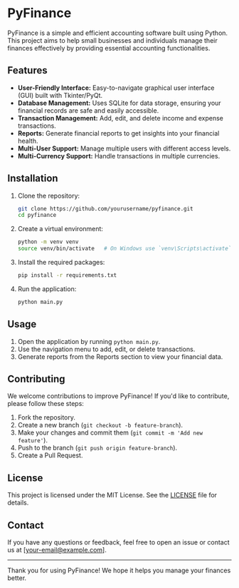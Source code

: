 # PyFinance

PyFinance is a simple and efficient accounting software built using Python. This project aims to help small businesses and individuals manage their finances effectively by providing essential accounting functionalities.

## Features

- **User-Friendly Interface:** Easy-to-navigate graphical user interface (GUI) built with Tkinter/PyQt.
- **Database Management:** Uses SQLite for data storage, ensuring your financial records are safe and easily accessible.
- **Transaction Management:** Add, edit, and delete income and expense transactions.
- **Reports:** Generate financial reports to get insights into your financial health.
- **Multi-User Support:** Manage multiple users with different access levels.
- **Multi-Currency Support:** Handle transactions in multiple currencies.

## Installation

1. Clone the repository:
    ```bash
    git clone https://github.com/yourusername/pyfinance.git
    cd pyfinance
    ```

2. Create a virtual environment:
    ```bash
    python -m venv venv
    source venv/bin/activate   # On Windows use `venv\Scripts\activate`
    ```

3. Install the required packages:
    ```bash
    pip install -r requirements.txt
    ```

4. Run the application:
    ```bash
    python main.py
    ```

## Usage

1. Open the application by running `python main.py`.
2. Use the navigation menu to add, edit, or delete transactions.
3. Generate reports from the Reports section to view your financial data.

## Contributing

We welcome contributions to improve PyFinance! If you'd like to contribute, please follow these steps:

1. Fork the repository.
2. Create a new branch (`git checkout -b feature-branch`).
3. Make your changes and commit them (`git commit -m 'Add new feature'`).
4. Push to the branch (`git push origin feature-branch`).
5. Create a Pull Request.

## License

This project is licensed under the MIT License. See the [LICENSE](LICENSE) file for details.

## Contact

If you have any questions or feedback, feel free to open an issue or contact us at [your-email@example.com].

---

Thank you for using PyFinance! We hope it helps you manage your finances better.
